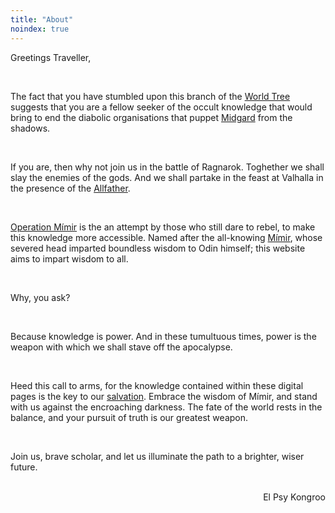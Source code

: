 ```yaml
---
title: "About"
noindex: true
---
```


Greetings Traveller,

<br>

The fact that you have stumbled upon this branch of the [World Tree](https://en.wikipedia.org/wiki/Internet) suggests that you are a fellow seeker of the occult knowledge that would bring to end the diabolic organisations that puppet [Midgard](https://en.wikipedia.org/wiki/Earth) from the shadows.

<br>

If you are, then why not join us in the battle of Ragnarok. Toghether we shall slay the enemies of the gods. And we shall partake in the feast at Valhalla in the presence of the [Allfather](https://en.wikipedia.org/wiki/Odin).

<br>

[Operation Mímir](/) is the an attempt by those who still dare to rebel, to make this knowledge more accessible. Named after the all-knowing [Mímir](https://en.wikipedia.org/wiki/M%C3%ADmir), whose severed head imparted boundless wisdom to Odin himself; this website aims to impart wisdom to all.

<br> 

Why, you ask?

<br>

Because knowledge is power. And in these tumultuous times, power is the weapon with which we shall stave off the apocalypse.

<br>

Heed this call to arms, for the knowledge contained within these digital pages is the key to our [salvation](https://en.wikipedia.org/wiki/Utopia). Embrace the wisdom of Mímir, and stand with us against the encroaching darkness. The fate of the world rests in the balance, and your pursuit of truth is our greatest weapon.

<br>

Join us, brave scholar, and let us illuminate the path to a brighter, wiser future.

<br>

<div style="text-align:right;">
El Psy Kongroo
</div>